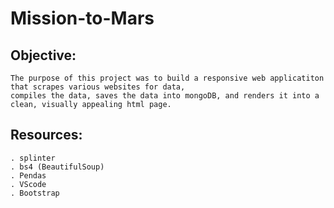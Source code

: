 # Mission-to-Mars

## Objective:
    The purpose of this project was to build a responsive web applicatiton that scrapes various websites for data, 
    compiles the data, saves the data into mongoDB, and renders it into a clean, visually appealing html page.
    
    
## Resources:
    . splinter
    . bs4 (BeautifulSoup)
    . Pendas
    . VScode
    . Bootstrap
